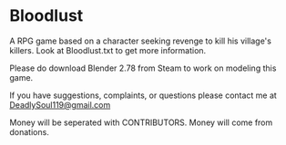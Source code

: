 # Bloodlust
A RPG game based on a character seeking revenge to kill his village's killers.
Look at Bloodlust.txt to get more information.

Please do download Blender 2.78 from Steam to work on modeling this game.

If you have suggestions, complaints, or questions please contact me at DeadlySoul119@gmail.com


Money will be seperated with CONTRIBUTORS. Money will come from donations.
